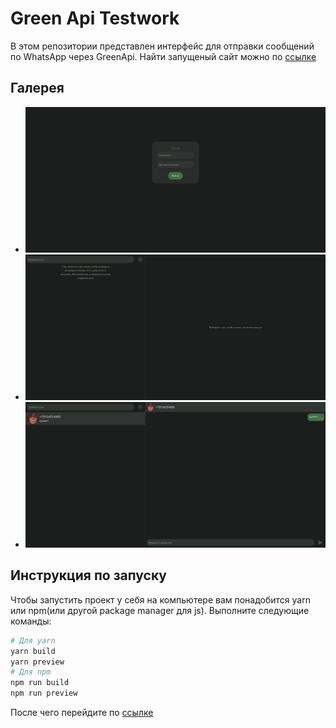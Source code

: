 # Green Api Testwork
В этом репозитории представлен интерфейс для отправки сообщений по WhatsApp через GreenApi. Найти запущеный сайт можно по [ссылке]()

## Галерея

 - ![Страница входа в аккаунт(ввод idInstance и apiTokenInstance)](./pictures/loginPage.png)
 - ![Главная страница без чатов](./pictures/mainPageEmpty.png)
 - ![Главная страница с чатом](./pictures/mainPage.png)

## Инструкция по запуску
Чтобы запустить проект у себя на компьютере вам понадобится yarn или npm(или другой package manager для js). Выполните следующие команды:
```sh
# Для yarn
yarn build
yarn preview
# Для npm
npm run build
npm run preview
```
После чего перейдите по [ссылке](http://localhost:4173)
